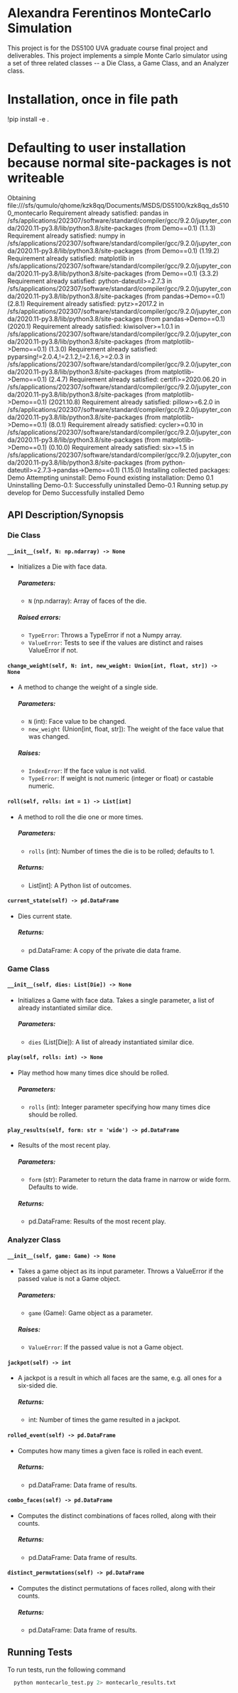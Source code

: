 
# Alexandra Ferentinos MonteCarlo Simulation 

This project is for the DS5100 UVA graduate course final project and deliverables. This project implements a simple Monte Carlo simulator using a set of three related classes -- a Die Class, a Game Class, and an Analyzer class. 


# Installation, once in file path 
!pip install -e .
# Defaulting to user installation because normal site-packages is not writeable
Obtaining file:///sfs/qumulo/qhome/kzk8qq/Documents/MSDS/DS5100/kzk8qq_ds5100_montecarlo
Requirement already satisfied: pandas in /sfs/applications/202307/software/standard/compiler/gcc/9.2.0/jupyter_conda/2020.11-py3.8/lib/python3.8/site-packages (from Demo==0.1) (1.1.3)
Requirement already satisfied: numpy in /sfs/applications/202307/software/standard/compiler/gcc/9.2.0/jupyter_conda/2020.11-py3.8/lib/python3.8/site-packages (from Demo==0.1) (1.19.2)
Requirement already satisfied: matplotlib in /sfs/applications/202307/software/standard/compiler/gcc/9.2.0/jupyter_conda/2020.11-py3.8/lib/python3.8/site-packages (from Demo==0.1) (3.3.2)
Requirement already satisfied: python-dateutil>=2.7.3 in /sfs/applications/202307/software/standard/compiler/gcc/9.2.0/jupyter_conda/2020.11-py3.8/lib/python3.8/site-packages (from pandas->Demo==0.1) (2.8.1)
Requirement already satisfied: pytz>=2017.2 in /sfs/applications/202307/software/standard/compiler/gcc/9.2.0/jupyter_conda/2020.11-py3.8/lib/python3.8/site-packages (from pandas->Demo==0.1) (2020.1)
Requirement already satisfied: kiwisolver>=1.0.1 in /sfs/applications/202307/software/standard/compiler/gcc/9.2.0/jupyter_conda/2020.11-py3.8/lib/python3.8/site-packages (from matplotlib->Demo==0.1) (1.3.0)
Requirement already satisfied: pyparsing!=2.0.4,!=2.1.2,!=2.1.6,>=2.0.3 in /sfs/applications/202307/software/standard/compiler/gcc/9.2.0/jupyter_conda/2020.11-py3.8/lib/python3.8/site-packages (from matplotlib->Demo==0.1) (2.4.7)
Requirement already satisfied: certifi>=2020.06.20 in /sfs/applications/202307/software/standard/compiler/gcc/9.2.0/jupyter_conda/2020.11-py3.8/lib/python3.8/site-packages (from matplotlib->Demo==0.1) (2021.10.8)
Requirement already satisfied: pillow>=6.2.0 in /sfs/applications/202307/software/standard/compiler/gcc/9.2.0/jupyter_conda/2020.11-py3.8/lib/python3.8/site-packages (from matplotlib->Demo==0.1) (8.0.1)
Requirement already satisfied: cycler>=0.10 in /sfs/applications/202307/software/standard/compiler/gcc/9.2.0/jupyter_conda/2020.11-py3.8/lib/python3.8/site-packages (from matplotlib->Demo==0.1) (0.10.0)
Requirement already satisfied: six>=1.5 in /sfs/applications/202307/software/standard/compiler/gcc/9.2.0/jupyter_conda/2020.11-py3.8/lib/python3.8/site-packages (from python-dateutil>=2.7.3->pandas->Demo==0.1) (1.15.0)
Installing collected packages: Demo
  Attempting uninstall: Demo
    Found existing installation: Demo 0.1
    Uninstalling Demo-0.1:
      Successfully uninstalled Demo-0.1
  Running setup.py develop for Demo
Successfully installed Demo

   ## API Description/Synopsis

### Die Class

#### `__init__(self, N: np.ndarray) -> None`
- Initializes a Die with face data.

  ##### Parameters:
  - `N` (np.ndarray): Array of faces of the die.

  ##### Raised errors:
  - `TypeError`: Throws a TypeError if not a Numpy array.
  - `ValueError`: Tests to see if the values are distinct and raises ValueError if not.

#### `change_weight(self, N: int, new_weight: Union[int, float, str]) -> None`
- A method to change the weight of a single side.

  ##### Parameters:
  - `N` (int): Face value to be changed.
  - `new_weight` (Union[int, float, str]): The weight of the face value that was changed.

  ##### Raises:
  - `IndexError`: If the face value is not valid.
  - `TypeError`: If weight is not numeric (integer or float) or castable numeric.

#### `roll(self, rolls: int = 1) -> List[int]`
- A method to roll the die one or more times.

  ##### Parameters:
  - `rolls` (int): Number of times the die is to be rolled; defaults to 1.

  ##### Returns:
  - List[int]: A Python list of outcomes.

#### `current_state(self) -> pd.DataFrame`
- Dies current state.

  ##### Returns:
  - pd.DataFrame: A copy of the private die data frame.

### Game Class

#### `__init__(self, dies: List[Die]) -> None`
- Initializes a Game with face data. Takes a single parameter, a list of already instantiated similar dice.

  ##### Parameters:
  - `dies` (List[Die]): A list of already instantiated similar dice.

#### `play(self, rolls: int) -> None`
- Play method how many times dice should be rolled.

  ##### Parameters:
  - `rolls` (int): Integer parameter specifying how many times dice should be rolled.

#### `play_results(self, form: str = 'wide') -> pd.DataFrame`
- Results of the most recent play.

  ##### Parameters:
  - `form` (str): Parameter to return the data frame in narrow or wide form. Defaults to wide.

  ##### Returns:
  - pd.DataFrame: Results of the most recent play.

### Analyzer Class

#### `__init__(self, game: Game) -> None`
- Takes a game object as its input parameter. Throws a ValueError if the passed value is not a Game object.

  ##### Parameters:
  - `game` (Game): Game object as a parameter.

  ##### Raises:
  - `ValueError`: If the passed value is not a Game object.

#### `jackpot(self) -> int`
- A jackpot is a result in which all faces are the same, e.g. all ones for a six-sided die.

  ##### Returns:
  - int: Number of times the game resulted in a jackpot.

#### `rolled_event(self) -> pd.DataFrame`
- Computes how many times a given face is rolled in each event.

  ##### Returns:
  - pd.DataFrame: Data frame of results.

#### `combo_faces(self) -> pd.DataFrame`
- Computes the distinct combinations of faces rolled, along with their counts.

  ##### Returns:
  - pd.DataFrame: Data frame of results.

#### `distinct_permutations(self) -> pd.DataFrame`
- Computes the distinct permutations of faces rolled, along with their counts.

  ##### Returns:
  - pd.DataFrame: Data frame of results.


## Running Tests

To run tests, run the following command

```bash
  python montecarlo_test.py 2> montecarlo_results.txt
```

